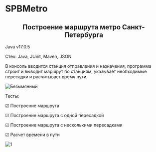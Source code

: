 # SPBMetro
<h2 align="center">Построение маршрута метро Санкт-Петербурга</h2>
Java v17.0.5

Стек: Java, JUnit, Maven, JSON

В консоль вводится станция отправления и назначения, программа строит и выводит маршрут по станциям, указывает необходимые пересадки и расчитывает время пути.


![Безымянный](https://user-images.githubusercontent.com/122821058/235254118-9afe8758-da7f-4702-b82d-808ccde208d2.png)



Тесты:

☑ Построение маршрута

☑ Построение маршрута с одной пересадкой

☑ Построение маршрута с несколькими пересадками

☑ Расчет времени в пути



![1](https://user-images.githubusercontent.com/122821058/235296819-8f6b718b-f244-4903-8e5f-4c0b139325f9.png)

